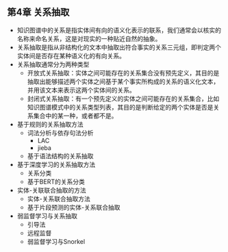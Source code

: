 ## 第4章 关系抽取
- 知识图谱中的关系是指实体间有向的语义化表示的联系，我们通常会以核实的名称来命名关系，这是对现实的一种贴近自然的抽象。
- 关系抽取是指从非结构化的文本中抽取出符合事实的关系三元组，即判定两个实体间是否存在某种语义化的有向关系。
- 关系抽取通常分为两种类型
	- 开放式关系抽取：实体之间可能存在的关系集合没有预先定义，其目的是抽取出能够描述两个实体之间基于某个事实所构成的关系的语义化文本，并用该文本来表示这两个实体间的关系。
	- 封闭式关系抽取：有一个预先定义的实体之间可能存在的关系集合，比如知识图谱模式中的关系类型列表，其目的是判断给定的两个实体是否是关系集合中的某一种，或者都不是。
- 基于规则的关系抽取方法
	- 词法分析与依存句法分析
		- LAC
		- jieba
	- 基于语法结构的关系抽取
- 基于深度学习的关系抽取方法
	- 关系分类
	- 基于BERT的关系分类
- 实体-关联联合抽取的方法
	- 实体-关系联合抽取方法
	- 基于片段预测的实体-关系联合抽取
- 弱监督学习与关系抽取
	- 引导法
	- 远程监督
	- 弱监督学习与Snorkel